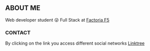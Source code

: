 

<!--
**RaulMartinezF5/RaulMartinezF5** is a ✨ _special_ ✨ repository because its `README.md` (this file) appears on your GitHub profile.

Here are some ideas to get you started:

- 🔭 I’m currently working on ...
- 🌱 I’m currently learning ...
- 👯 I’m looking to collaborate on ...
- 🤔 I’m looking for help with ...
- 💬 Ask me about ...
- 📫 How to reach me: ...
- 😄 Pronouns: ...
- ⚡ Fun fact: ...
-->
<h2> ABOUT ME</h2> 
   <p>Web developer student 😜 Full Stack at <a href="https://www.rompemosloscodigos.org" target="_blank"> Factoria F5 </a> </p>
<h3> CONTACT</h3>
   <p> By clicking on the link you access different social networks <a href="https://linktr.ee/Rulisraulmartinez" target="_blank"> Linktree </a> </p>
   <img src="descargas/lintree.jpeg> 
